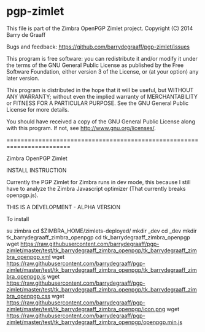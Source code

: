 pgp-zimlet
==========

This file is part of the Zimbra OpenPGP Zimlet project.
Copyright (C) 2014  Barry de Graaff

Bugs and feedback: https://github.com/barrydegraaff/pgp-zimlet/issues

This program is free software: you can redistribute it and/or modify
it under the terms of the GNU General Public License as published by
the Free Software Foundation, either version 3 of the License, or
(at your option) any later version.

This program is distributed in the hope that it will be useful,
but WITHOUT ANY WARRANTY; without even the implied warranty of
MERCHANTABILITY or FITNESS FOR A PARTICULAR PURPOSE.  See the
GNU General Public License for more details.

You should have received a copy of the GNU General Public License
along with this program.  If not, see http://www.gnu.org/licenses/. 

========================================================================

Zimbra OpenPGP Zimlet

INSTALL INSTRUCTION

Currently the PGP Zimlet for Zimbra runs in dev mode, this because I 
still have to analyze the Zimbra Javascript optimizer 
(That currently breaks openpgp.js).

THIS IS A DEVELOPMENT - ALPHA VERSION

To install

su zimbra
cd $ZIMBRA_HOME/zimlets-deployed/ 
mkdir _dev 
cd _dev 
mkdir tk_barrydegraaff_zimbra_openpgp 
cd tk_barrydegraaff_zimbra_openpgp 
wget https://raw.githubusercontent.com/barrydegraaff/pgp-zimlet/master/test/tk_barrydegraaff_zimbra_openpgp/tk_barrydegraaff_zimbra_openpgp.xml
wget https://raw.githubusercontent.com/barrydegraaff/pgp-zimlet/master/test/tk_barrydegraaff_zimbra_openpgp/tk_barrydegraaff_zimbra_openpgp.js
wget https://raw.githubusercontent.com/barrydegraaff/pgp-zimlet/master/test/tk_barrydegraaff_zimbra_openpgp/tk_barrydegraaff_zimbra_openpgp.css
wget https://raw.githubusercontent.com/barrydegraaff/pgp-zimlet/master/test/tk_barrydegraaff_zimbra_openpgp/icon.png
wget https://raw.githubusercontent.com/barrydegraaff/pgp-zimlet/master/test/tk_barrydegraaff_zimbra_openpgp/openpgp.min.js

